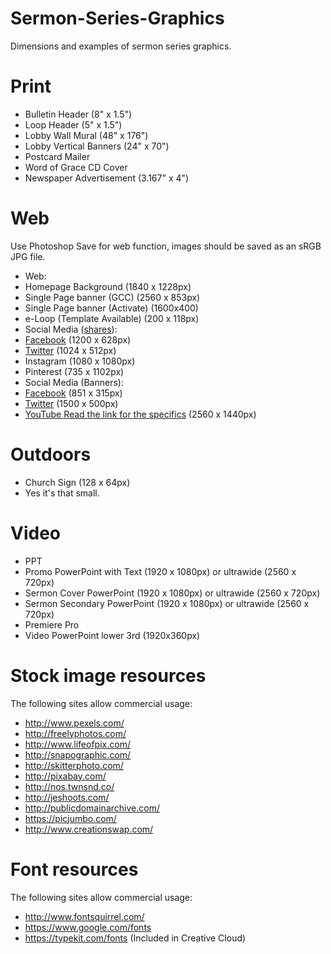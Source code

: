 # Sermon-Series-Graphics
Dimensions and examples of sermon series graphics.

# Print
- Bulletin Header               (8" x 1.5")
- Loop Header                   (5" x 1.5")
- Lobby Wall Mural              (48" x 176")
- Lobby Vertical Banners        (24" x 70")
- Postcard Mailer
- Word of Grace CD Cover
- Newspaper Advertisement       (3.167" x 4")

# Web
Use Photoshop Save for web function, images should be saved as an sRGB JPG file.

- Web:
 - Homepage Background              (1840 x 1228px)
 - Single Page banner (GCC)         (2560 x 853px)
 - Single Page banner (Activate)    (1600x400)
 - e-Loop (Template Available)      (200 x 118px)
- Social Media ([shares](https://blog.bufferapp.com/ideal-image-sizes-social-media-posts)):
 - [Facebook](https://developers.facebook.com/docs/sharing/best-practices)          (1200 x 628px)
 - [Twitter](https://dev.twitter.com/cards/types/summary-large-image)               (1024 x 512px)
 - Instagram                    (1080 x 1080px)
 - Pinterest                    (735 x 1102px)
- Social Media (Banners):
 - [Facebook](https://www.facebook.com/help/125379114252045)                        (851 x 315px)
 - [Twitter](https://support.twitter.com/articles/127871-customizing-your-profile)  (1500 x 500px)
 - [YouTube Read the link for the specifics](https://support.google.com/youtube/answer/2972003?hl=en)               (2560  x 1440px)

# Outdoors
- Church Sign (128 x 64px)
 - Yes it's that small.

# Video
- PPT
 - Promo PowerPoint with Text    (1920 x 1080px) or ultrawide (2560 x 720px)
 - Sermon Cover PowerPoint       (1920 x 1080px) or ultrawide (2560 x 720px)
 - Sermon Secondary PowerPoint   (1920 x 1080px) or ultrawide (2560 x 720px)
- Premiere Pro
 - Video PowerPoint lower 3rd    (1920x360px)

# Stock image resources
The following sites allow commercial usage:
 - http://www.pexels.com/
 - http://freelyphotos.com/
 - http://www.lifeofpix.com/
 - http://snapographic.com/
 - http://skitterphoto.com/
 - http://pixabay.com/
 - http://nos.twnsnd.co/
 - http://jeshoots.com/
 - http://publicdomainarchive.com/
 - https://picjumbo.com/
 - http://www.creationswap.com/

# Font resources
The following sites allow commercial usage:
 - http://www.fontsquirrel.com/
 - https://www.google.com/fonts
 - https://typekit.com/fonts (Included in Creative Cloud)
